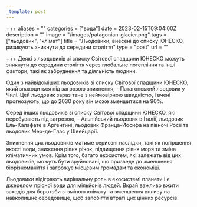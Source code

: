 ```yaml
---
_template: post
---
```




+++
aliases = ""
categories = ["вода"]
date = 2023-02-15T09:04:00Z
description = ""
image = "/images/patagonian-glacier.png"
tags = ["льодовик", "клiмат"]
title = "Льодовики, внесені до списку ЮНЕСКО, ризикують зникнути до середини століття"
type = "post"
url = ""

+++
Деякі з льодовиків зі списку Світової спадщини ЮНЕСКО можуть зникнути до середини століття через глобальне потепління та інші фактори, такі як забруднення та діяльність людини.

Один з найвідоміших льодовиків зі списку Світової спадщини ЮНЕСКО, який знаходиться під загрозою зникнення, - Патагонський льодовик у Чилі. Цей льодовик зараз тане з неймовірною швидкістю, і вчені прогнозують, що до 2030 року він може зменшитися на 90%.

Серед інших льодовиків зі списку Світової спадщини ЮНЕСКО, які перебувають під загрозою, - Альпійський льодовик в Італії, льодовик Ель-Калафате в Аргентині, льодовик Франца-Йосифа на півночі Росії та льодовик Мер-де-Глас у Швейцарії.

Зникнення цих льодовиків матиме серйозні наслідки, такі як погіршення якості води, зниження рівня річок, підвищення рівня моря та зміна кліматичних умов. Крім того, багато екосистем, які залежать від цих льодовиків, можуть бути зруйновані, що призведе до зменшення біорізноманіття і загрожує місцевим громадам та економіці.

Льодовики відіграють вирішальну роль в екосистемі планети і є джерелом прісної води для мільйонів людей. Вкрай важливо вжити заходів для боротьби зі зміною клімату та зменшення впливу на навколишнє середовище, щоб запобігти втраті цих цінних ресурсів.
